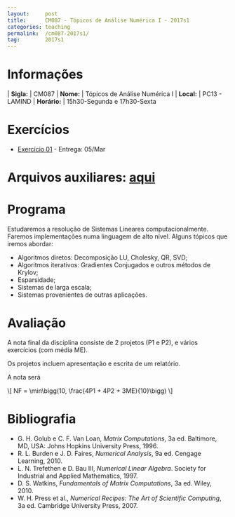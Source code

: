 ```yaml
---
layout:     post
title:      CM087 - Tópicos de Análise Numérica I - 2017s1
categories: teaching
permalink:  /cm087-2017s1/
tag:        2017s1
---
```


# Informações

  | **Sigla:**   | CM087
  | **Nome:**    | Tópicos de Análise Numérica I
  | **Local:**   | PC13 - LAMIND
  | **Horário:** | 15h30-Segunda e 17h30-Sexta

# Exercícios

- [Exercício 01]({{site.baseurl}}/disciplinas/cm087/ex01.html) -
  Entrega: 05/Mar

# Arquivos auxiliares: [aqui](https://github.com/abelsiqueira/abelsiqueira.github.io/tree/master/disciplinas/cm087/impl)

# Programa

Estudaremos a resolução de Sistemas Lineares computacionalmente.
Faremos implementações numa linguagem de alto nível.
Alguns tópicos que iremos abordar:

- Algoritmos diretos: Decomposição LU, Cholesky, QR, SVD;
- Algoritmos iterativos: Gradientes Conjugados e outros métodos de Krylov;
- Esparsidade;
- Sistemas de larga escala;
- Sistemas provenientes de outras aplicações.

# Avaliação

A nota final da disciplina consiste de 2 projetos (P1 e P2), e vários
exercícios (com média ME).

Os projetos incluem apresentação e escrita de um relatório.

A nota será

<p>
\[
  NF = \min\bigg(10, \frac{4P1 + 4P2 + 3ME}{10}\bigg)
\]
</p>

# Bibliografia

  - G. H. Golub e C. F. Van Loan, *Matrix Computations*, 3a ed. Baltimore, MD,
    USA: Johns Hopkins University Press, 1996.
  - R. L. Burden e J. D. Faires, *Numerical Analysis*, 9a ed. Cengage Learning,
    2010.
  - L. N. Trefethen e D. Bau III, *Numerical Linear Algebra*. Society for
    Industrial and Applied Mathematics, 1997.
  - D. S. Watkins, *Fundamentals of Matrix Computations*, 3a ed. Wiley, 2010.
  - W. H. Press et al., *Numerical Recipes: The Art of Scientific Computing*, 3a
    ed. Cambridge University Press, 2007.
